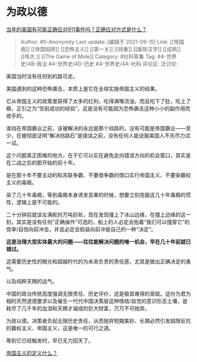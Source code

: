 # 为政以德
[当年的美国有可能正确应对911事件吗？正确应对方式是什么？](https://www.zhihu.com/question/486860691/answer/2121191656)

> Author: #0-Anonymity
> Last update: [编辑于 2021-09-15]
> Link: [[帝国病]] [[帝国陷阱]] [[恐怖主义]] [[第一关]] [[持重]] [[废除汉字]] [[成熟]] [[伟大 ]] [[The Game of Mole]]
> Category: #社科答集
> Tag: #4-世界史/4B-政治 #4-世界史/4D-历史 #4-世界史/4A-社科
> 评论区:
> 泛讨论:

美国当时没有任何别的路可走。

美国遇到的这种恐怖袭击，本质上是它在全球实施帝国主义的结果。

它从帝国主义的政策里获得了太多的红利，吃得满嘴流油，而且吃下了肚，吃上了瘾，正引之为“空前成功的经验”，这是没有可能因为恐怖袭击这种小小的副作用而收手的。

谁挡在帝国霸业之前，该被解决的永远是那个挡路的，没有可能是帝国霸业——至少，在被彻底证明“解决挡路石”是错误之前，没有任何人能说服美国人不先尽力试一试。

这个问题真正困难的地方，在于它可以实在避免走向错误方向的机会窗口，其实是在二战之后的那开始的前十年。

是在那十年不要主动的和苏联争霸、不要借争霸的借口实行帝国主义、不要染霸权主义的毒瘾。

染了几十年毒瘾，等到毒瘾本身诱发恶果的时候，想要立刻克服这几十年毒瘾的惯性，逻辑上是不可能的。

二十分钟前就该左满舵的万吨巨轮，现在发现撞上了冰山边缘，在撞上边缘的这一刻，其实是没有任何“正确操作”可选的，船上的人必定会抱着“我们可以撞穿它”的侥幸/自信向前冲击，并且必定会假装向前冲是自己的一种“决定”。

**这是治理大型实体最大的问题——往往能解决问题的唯一机会，早在几十年前就已错过。**

这需要历史性的眼光和超越时代的为未来负责的责任感，尤其是做出正确决定的勇气。

以及纯粹天赐的运气。

中国的政治传统高度强调无限责任、历史评价，这是极其难得的禀赋。这份为君为相的天然道德要求以及催生一代代中国决策层这种情结/自觉的意识形态土壤，是耗尽了几千年的血泪和天赐才凝成的巨大财富，万万不可抛弃。

为政以德。决策者负起无限历史责任，从而抛弃短期美妙、长期必然引发超限反抗的霸权主义、帝国主义，这是唯一的可行之道。

等到它已经触发时，早已无力回天了。

[帝国主义的定义什么？](https://www.zhihu.com/question/19593017/answer/1399461143)
